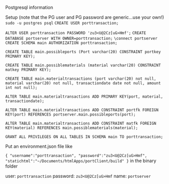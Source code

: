 Postgresql information

Setup (note that the PG user and PG password are generic...use your own!)
`sudo -u postgres psql`
`CREATE USER porttransaction;`

`ALTER USER porttransaction PASSWORD 'zu3<U@2Cz[uG>Hmf';`
`CREATE DATABASE portserver WITH OWNER=porttransaction;`
`\connect portserver`
`CREATE SCHEMA main AUTHORIZATION porttransaction;` 

`CREATE TABLE main.possibleports (Port varchar(20) CONSTRAINT portkey PRIMARY KEY);`

`CREATE TABLE main.possiblematerials (material varchar(20) CONSTRAINT matkey PRIMARY KEY);`

`CREATE TABLE main.materialtransactions (port varchar(20) not null, material varchar(20) not null, transactiondate date not null, amount int not null);`

`ALTER TABLE main.materialtransactions ADD PRIMARY KEY(port, material, transactiondate);`

`ALTER TABLE main.materialtransactions ADD CONSTRAINT portfk FOREIGN KEY(port) REFERENCES portserver.main.possibleports(port);`

`ALTER TABLE main.materialtransactions ADD CONSTRAINT matfk FOREIGN KEY(material) REFERENCES main.possiblematerials(material);`

`GRANT ALL PRIVILEGES ON ALL TABLES IN SCHEMA main TO porttransaction;`

Put an environment.json file like 

`{
    "username":"porttransaction",
    "password":"zu3<U@2Cz[uG>Hmf",
    "statichtml":"~/Documents/htmlApps/portClient/build"
}`
in the binary folder

user: `porttransaction`
password: `zu3<U@2Cz[uG>Hmf`
name: `portserver`